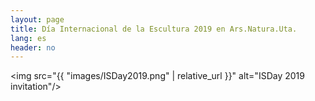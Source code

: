 ```yaml
---
layout: page
title: Día Internacional de la Escultura 2019 en Ars.Natura.Uta.
lang: es
header: no
---
```


<img src="{{ "images/ISDay2019.png" | relative_url }}" alt="ISDay 2019 invitation"/>
